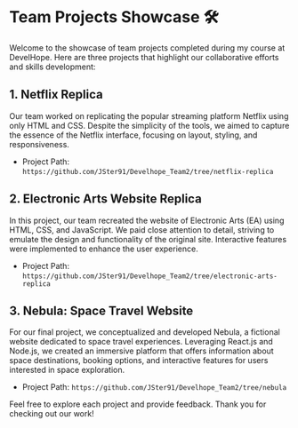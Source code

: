 # Team Projects Showcase 🛠️

Welcome to the showcase of team projects completed during my course at DevelHope. Here are three projects that highlight our collaborative efforts and skills development:

## 1. Netflix Replica

Our team worked on replicating the popular streaming platform Netflix using only HTML and CSS. Despite the simplicity of the tools, we aimed to capture the essence of the Netflix interface, focusing on layout, styling, and responsiveness.

- Project Path: `https://github.com/JSter91/Develhope_Team2/tree/netflix-replica`

## 2. Electronic Arts Website Replica

In this project, our team recreated the website of Electronic Arts (EA) using HTML, CSS, and JavaScript. We paid close attention to detail, striving to emulate the design and functionality of the original site. Interactive features were implemented to enhance the user experience.

- Project Path: `https://github.com/JSter91/Develhope_Team2/tree/electronic-arts-replica`

## 3. Nebula: Space Travel Website

For our final project, we conceptualized and developed Nebula, a fictional website dedicated to space travel experiences. Leveraging React.js and Node.js, we created an immersive platform that offers information about space destinations, booking options, and interactive features for users interested in space exploration.

- Project Path: `https://github.com/JSter91/Develhope_Team2/tree/nebula`

Feel free to explore each project and provide feedback. Thank you for checking out our work!

